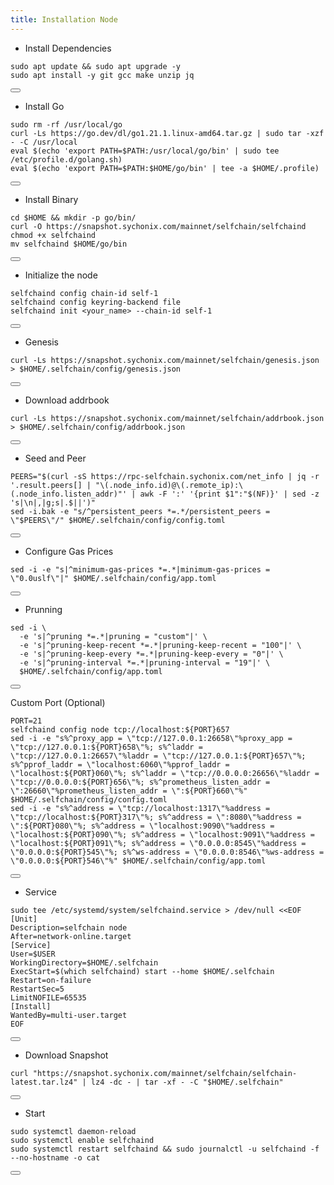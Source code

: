 ```yaml
---
title: Installation Node
---
```


- Install Dependencies

<div class="code-block-wrapper">
  <pre><code>sudo apt update && sudo apt upgrade -y 
sudo apt install -y git gcc make unzip jq</code></pre>
  <button class="copy-btn" data-target="sudo apt update && sudo apt upgrade -y \nsudo apt install -y git gcc make unzip jq"><i class="fas fa-copy"></i></button>
</div>

- Install Go

<div class="code-block-wrapper">
  <pre><code>sudo rm -rf /usr/local/go
curl -Ls https://go.dev/dl/go1.21.1.linux-amd64.tar.gz | sudo tar -xzf - -C /usr/local
eval $(echo 'export PATH=$PATH:/usr/local/go/bin' | sudo tee /etc/profile.d/golang.sh)
eval $(echo 'export PATH=$PATH:$HOME/go/bin' | tee -a $HOME/.profile)</code></pre>
  <button class="copy-btn" data-target="sudo rm -rf /usr/local/go\ncurl -Ls https://go.dev/dl/go1.21.1.linux-amd64.tar.gz | sudo tar -xzf - -C /usr/local\n eval $(echo 'export PATH=$PATH:/usr/local/go/bin' | sudo tee /etc/profile.d/golang.sh)\neval $(echo 'export PATH=$PATH:$HOME/go/bin' | tee -a $HOME/.profile)"><i class="fas fa-copy"></i></button>
</div>

- Install Binary

<div class="code-block-wrapper">
  <pre><code>cd $HOME && mkdir -p go/bin/
curl -O https://snapshot.sychonix.com/mainnet/selfchain/selfchaind
chmod +x selfchaind
mv selfchaind $HOME/go/bin</code></pre>
  <button class="copy-btn" data-target="cd $HOME && mkdir -p go/bin/\ncurl -O https://snapshot.sychonix.com/mainnet/selfchain/selfchaind\nchmod +x selfchaind\nmv selfchaind $HOME/go/bin"><i class="fas fa-copy"></i></button>
</div>

- Initialize the node

<div class="code-block-wrapper">
  <pre><code>selfchaind config chain-id self-1
selfchaind config keyring-backend file
selfchaind init &lt;your_name&gt; --chain-id self-1</code></pre>
  <button class="copy-btn" data-target="selfchaind config chain-id self-1\nselfchaind config keyring-backend file\nselfchaind init &lt;your_name&gt; --chain-id self-1"><i class="fas fa-copy"></i></button>
</div>

- Genesis

<div class="code-block-wrapper">
  <pre><code>curl -Ls https://snapshot.sychonix.com/mainnet/selfchain/genesis.json > $HOME/.selfchain/config/genesis.json</code></pre>
  <button class="copy-btn" data-target="curl -Ls https://snapshot.sychonix.com/mainnet/selfchain/genesis.json > $HOME/.selfchain/config/genesis.json"><i class="fas fa-copy"></i></button>
</div>

- Download addrbook

<div class="code-block-wrapper">
  <pre><code>curl -Ls https://snapshot.sychonix.com/mainnet/selfchain/addrbook.json > $HOME/.selfchain/config/addrbook.json</code></pre>
  <button class="copy-btn" data-target="curl -Ls https://snapshot.sychonix.com/selfchain/addrbook.json > $HOME/.selfchain/config/addrbook.json"><i class="fas fa-copy"></i></button>
</div>

- Seed and Peer

<div class="code-block-wrapper">
  <pre><code>PEERS="$(curl -sS https://rpc-selfchain.sychonix.com/net_info | jq -r '.result.peers[] | "\(.node_info.id)@\(.remote_ip):\(.node_info.listen_addr)"' | awk -F ':' '{print $1":"$(NF)}' | sed -z 's|\n|,|g;s|.$||')"
sed -i.bak -e "s/^persistent_peers *=.*/persistent_peers = \"$PEERS\"/" $HOME/.selfchain/config/config.toml</code></pre>
  <button class="copy-btn" data-target="PEERS=\"$(curl -sS https://rpc-selfchain.sychonix.com/net_info | jq -r '.result.peers[] | \"\(.node_info.id)@\(.remote_ip):\(.node_info.listen_addr)\"' | awk -F ':' '{print $1\":\"$(NF)}' | sed -z 's|\n|,|g;s|.$||')\"\nsed -i.bak -e \"s/^persistent_peers *=.*/persistent_peers = \"$PEERS\"/\" $HOME/.selfchain/config/config.toml"><i class="fas fa-copy"></i></button>
</div>

- Configure Gas Prices

<div class="code-block-wrapper">
  <pre><code>sed -i -e "s|^minimum-gas-prices *=.*|minimum-gas-prices = \"0.0uslf\"|" $HOME/.selfchain/config/app.toml</code></pre>
  <button class="copy-btn" data-target="sed -i -e \"s|^minimum-gas-prices *=.*|minimum-gas-prices = \"0.0uslf\"|\" $HOME/.selfchain/config/app.toml"><i class="fas fa-copy"></i></button>
</div>

- Prunning

<div class="code-block-wrapper">
  <pre><code>sed -i \
  -e 's|^pruning *=.*|pruning = "custom"|' \
  -e 's|^pruning-keep-recent *=.*|pruning-keep-recent = "100"|' \
  -e 's|^pruning-keep-every *=.*|pruning-keep-every = "0"|' \
  -e 's|^pruning-interval *=.*|pruning-interval = "19"|' \
  $HOME/.selfchain/config/app.toml</code></pre>
  <button class="copy-btn" data-target="sed -i \n  -e 's|^pruning *=.*|pruning = \"custom\"|' \n  -e 's|^pruning-keep-recent *=.*|pruning-keep-recent = \"100\"|' \n  -e 's|^pruning-keep-every *=.*|pruning-keep-every = \"0\"|' \n  -e 's|^pruning-interval *=.*|pruning-interval = \"19\"|' \n  $HOME/.selfchain/config/app.toml"><i class="fas fa-copy"></i></button>
</div>

Custom Port (Optional)

<div class="code-block-wrapper">
  <pre><code>PORT=21
selfchaind config node tcp://localhost:${PORT}657
sed -i -e "s%^proxy_app = \"tcp://127.0.0.1:26658\"%proxy_app = \"tcp://127.0.0.1:${PORT}658\"%; s%^laddr = \"tcp://127.0.0.1:26657\"%laddr = \"tcp://127.0.0.1:${PORT}657\"%; s%^pprof_laddr = \"localhost:6060\"%pprof_laddr = \"localhost:${PORT}060\"%; s%^laddr = \"tcp://0.0.0.0:26656\"%laddr = \"tcp://0.0.0.0:${PORT}656\"%; s%^prometheus_listen_addr = \":26660\"%prometheus_listen_addr = \":${PORT}660\"%" $HOME/.selfchain/config/config.toml
sed -i -e "s%^address = \"tcp://localhost:1317\"%address = \"tcp://localhost:${PORT}317\"%; s%^address = \":8080\"%address = \":${PORT}080\"%; s%^address = \"localhost:9090\"%address = \"localhost:${PORT}090\"%; s%^address = \"localhost:9091\"%address = \"localhost:${PORT}091\"%; s%^address = \"0.0.0.0:8545\"%address = \"0.0.0.0:${PORT}545\"%; s%^ws-address = \"0.0.0.0:8546\"%ws-address = \"0.0.0.0:${PORT}546\"%" $HOME/.selfchain/config/app.toml</code></pre>
  <button class="copy-btn" data-target="PORT=21\nselfchaind config node tcp://localhost:${PORT}657\nsed -i -e \"s%^proxy_app = \"tcp://127.0.0.1:26658\"%proxy_app = \"tcp://127.0.0.1:${PORT}658\"%; s%^laddr = \"tcp://127.0.0.1:26657\"%laddr = \"tcp://127.0.0.1:${PORT}657\"%; s%^pprof_laddr = \"localhost:6060\"%pprof_laddr = \"localhost:${PORT}060\"%; s%^laddr = \"tcp://0.0.0.0:26656\"%laddr = \"tcp://0.0.0.0:${PORT}656\"%; s%^prometheus_listen_addr = \":26660\"%prometheus_listen_addr = \":${PORT}660\"%\" $HOME/.selfchain/config/config.toml\nsed -i -e \"s%^address = \"tcp://localhost:1317\"%address = \"tcp://localhost:${PORT}317\"%; s%^address = \":8080\"%address = \":${PORT}080\"%; s%^address = \"localhost:9090\"%address = \"localhost:${PORT}090\"%; s%^address = \"localhost:9091\"%address = \"localhost:${PORT}091\"%; s%^address = \"0.0.0.0:8545\"%address = \"0.0.0.0:${PORT}545\"%; s%^ws-address = \"0.0.0.0:8546\"%ws-address = \"0.0.0.0:${PORT}546\"%\" $HOME/.selfchain/config/app.toml"><i class="fas fa-copy"></i></button>
</div>

- Service

<div class="code-block-wrapper">
  <pre><code>sudo tee /etc/systemd/system/selfchaind.service > /dev/null &lt;&lt;EOF
[Unit]
Description=selfchain node
After=network-online.target
[Service]
User=$USER
WorkingDirectory=$HOME/.selfchain
ExecStart=$(which selfchaind) start --home $HOME/.selfchain
Restart=on-failure
RestartSec=5
LimitNOFILE=65535
[Install]
WantedBy=multi-user.target
EOF</code></pre>
  <button class="copy-btn" data-target="sudo tee /etc/systemd/system/selfchaind.service > /dev/null &lt;&lt;EOF\n[Unit]\nDescription=selfchain node\nAfter=network-online.target\n[Service]\nUser=$USER\nWorkingDirectory=$HOME/.selfchain\nExecStart=$(which selfchaind) start --home $HOME/.selfchain\nRestart=on-failure\nRestartSec=5\nLimitNOFILE=65535\n[Install]\nWantedBy=multi-user.target\nEOF"><i class="fas fa-copy"></i></button>
</div>

- Download Snapshot

<div class="code-block-wrapper">
  <pre><code>curl "https://snapshot.sychonix.com/mainnet/selfchain/selfchain-latest.tar.lz4" | lz4 -dc - | tar -xf - -C "$HOME/.selfchain"</code></pre>
  <button class="copy-btn" data-target="curl \"https://snapshot.sychonix.com/mainnet/selfchain/selfchain-latest.tar.lz4\" | lz4 -dc - | tar -xf - -C \"$HOME/.selfchain\""><i class="fas fa-copy"></i></button>
</div>

- Start

<div class="code-block-wrapper">
  <pre><code>sudo systemctl daemon-reload
sudo systemctl enable selfchaind
sudo systemctl restart selfchaind && sudo journalctl -u selfchaind -f --no-hostname -o cat</code></pre>
  <button class="copy-btn" data-target="sudo systemctl daemon-reload\nsudo systemctl enable selfchaind\nsudo systemctl restart selfchaind && sudo journalctl -u selfchaind -f --no-hostname -o cat"><i class="fas fa-copy"></i></button>
</div>
